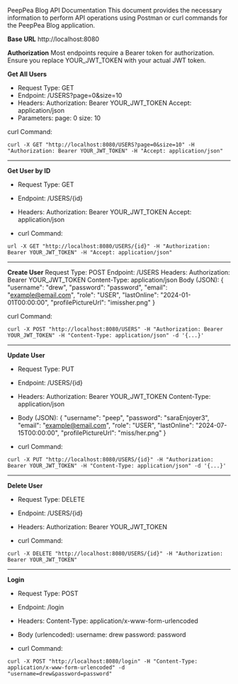 PeepPea Blog API Documentation
This document provides the necessary information to perform API operations using Postman or curl commands for the PeepPea Blog application.

**Base URL**
http://localhost:8080

**Authorization**
Most endpoints require a Bearer token for authorization. Ensure you replace YOUR_JWT_TOKEN with your actual JWT token.

**Get All Users**
  -  Request Type: GET
  -  Endpoint: /USERS?page=0&size=10
  -  Headers:
  Authorization: Bearer YOUR_JWT_TOKEN
  Accept: application/json
  -  Parameters:
  page: 0
  size: 10

curl Command:

```curl -X GET "http://localhost:8080/USERS?page=0&size=10" -H "Authorization: Bearer YOUR_JWT_TOKEN" -H "Accept: application/json"```

---

**Get User by ID**
  -  Request Type: GET
  -  Endpoint: /USERS/{id}
  -  Headers:
  Authorization: Bearer YOUR_JWT_TOKEN
  Accept: application/json

  -  curl Command:

```url -X GET "http://localhost:8080/USERS/{id}" -H "Authorization: Bearer YOUR_JWT_TOKEN" -H "Accept: application/json"```

---

**Create User**
Request Type: POST
Endpoint: /USERS
Headers:
  Authorization: Bearer YOUR_JWT_TOKEN
  Content-Type: application/json
Body (JSON):
{
  "username": "drew",
  "password": "password",
  "email": "example@email.com",
  "role": "USER",
  "lastOnline": "2024-01-01T00:00:00",
  "profilePictureUrl": "imissher.png"
}

curl Command:

```curl -X POST "http://localhost:8080/USERS" -H "Authorization: Bearer YOUR_JWT_TOKEN" -H "Content-Type: application/json" -d '{...}'```

---

**Update User**
  -  Request Type: PUT
  -  Endpoint: /USERS/{id}
  -  Headers:
  Authorization: Bearer YOUR_JWT_TOKEN
  Content-Type: application/json
  -  Body (JSON):
  {
    "username": "peep",
    "password": "saraEnjoyer3",
    "email": "example@email.com",
    "role": "USER",
    "lastOnline": "2024-07-15T00:00:00",
    "profilePictureUrl": "miss/her.png"
  }

  -  curl Command:

```curl -X PUT "http://localhost:8080/USERS/{id}" -H "Authorization: Bearer YOUR_JWT_TOKEN" -H "Content-Type: application/json" -d '{...}'```

---

**Delete User**
  -  Request Type: DELETE
  -  Endpoint: /USERS/{id}
  -  Headers:
  Authorization: Bearer YOUR_JWT_TOKEN

  -  curl Command:

```curl -X DELETE "http://localhost:8080/USERS/{id}" -H "Authorization: Bearer YOUR_JWT_TOKEN"```

---

**Login**
  -  Request Type: POST
  -  Endpoint: /login
  -  Headers:
  Content-Type: application/x-www-form-urlencoded
  -  Body (urlencoded):
  username: drew
  password: password
  
  -  curl Command:

```curl -X POST "http://localhost:8080/login" -H "Content-Type: application/x-www-form-urlencoded" -d "username=drew&password=password"```
